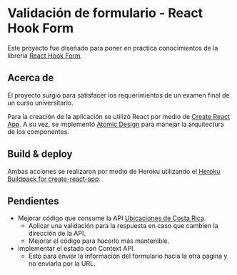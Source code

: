 # Validación de formulario - React Hook Form

Este proyecto fue diseñado para poner en práctica conocimientos de la libreria [React Hook Form](https://react-hook-form.com/).

## Acerca de

El proyecto surgió para satisfacer los requerimientos de un examen final de un curso universitario.

Para la creación de la aplicación se utilizó React por medio de [Create React App](https://es.reactjs.org/docs/create-a-new-react-app.html#create-react-app).
A su vez, se implementó [Atomic Design](https://bradfrost.com/blog/post/atomic-web-design/) para manejar la arquitectura de los componentes.

## Build & deploy

Ambas acciones se realizaron por medio de Heroku utilizando el [Heroku Buildpack for create-react-app](https://github.com/mars/create-react-app-buildpack#usage).

## Pendientes

- Mejorar código que consume la API [Ubicaciones de Costa Rica](https://ubicaciones.paginasweb.cr/).
    - Aplicar una validación para la respuesta en caso que cambien la dirección de la API.
    - Mejorar el código para hacerlo más mantenible.
- Implementar el estado con Context API.
    - Esto para enviar la información del formulario hacía la otra página y no enviarla por la URL.